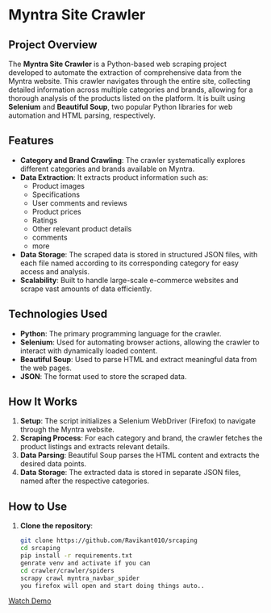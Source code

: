 # Myntra Site Crawler

## Project Overview

The **Myntra Site Crawler** is a Python-based web scraping project developed to automate the extraction of comprehensive data from the Myntra website. This crawler navigates through the entire site, collecting detailed information across multiple categories and brands, allowing for a thorough analysis of the products listed on the platform. It is built using **Selenium** and **Beautiful Soup**, two popular Python libraries for web automation and HTML parsing, respectively.

## Features

- **Category and Brand Crawling**: The crawler systematically explores different categories and brands available on Myntra.
- **Data Extraction**: It extracts product information such as:
  - Product images
  - Specifications
  - User comments and reviews
  - Product prices
  - Ratings
  - Other relevant product details
  - comments
  - more
- **Data Storage**: The scraped data is stored in structured JSON files, with each file named according to its corresponding category for easy access and analysis.
- **Scalability**: Built to handle large-scale e-commerce websites and scrape vast amounts of data efficiently.
  
## Technologies Used

- **Python**: The primary programming language for the crawler.
- **Selenium**: Used for automating browser actions, allowing the crawler to interact with dynamically loaded content.
- **Beautiful Soup**: Used to parse HTML and extract meaningful data from the web pages.
- **JSON**: The format used to store the scraped data.

## How It Works

1. **Setup**: The script initializes a Selenium WebDriver (Firefox) to navigate through the Myntra website.
2. **Scraping Process**: For each category and brand, the crawler fetches the product listings and extracts relevant details.
3. **Data Parsing**: Beautiful Soup parses the HTML content and extracts the desired data points.
4. **Data Storage**: The extracted data is stored in separate JSON files, named after the respective categories.

## How to Use

1. **Clone the repository**:
   ```bash
   git clone https://github.com/Ravikant010/srcaping
   cd srcaping
   pip install -r requirements.txt
   genrate venv and activate if you can
   cd crawler/crawler/spiders
   scrapy crawl myntra_navbar_spider
   you firefox will open and start doing things auto..
   ```
[Watch Demo](https://drive.google.com/file/d/1rGHyiJg4oWTzR00dDqXrBJ9P2rtl6w3O/view)

   
   
   
   
